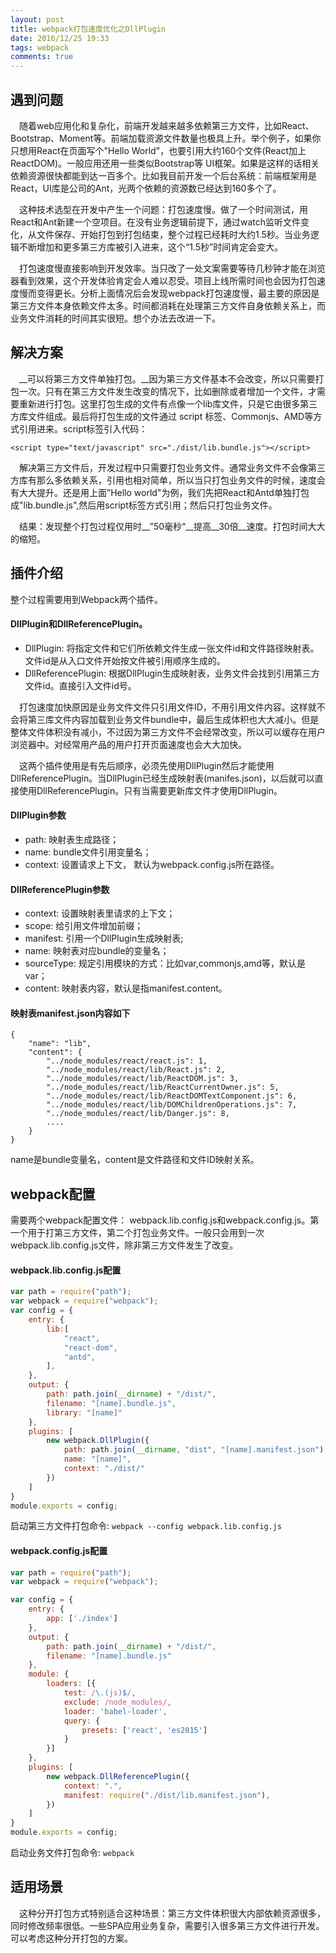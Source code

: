 ```yaml
---
layout: post
title: webpack打包速度优化之DllPlugin
date: 2016/12/25 19:33
tags: webpack 
comments: true
---
```

## 遇到问题

　随着web应用化和复杂化，前端开发越来越多依赖第三方文件，比如React、Bootstrap、Moment等。前端加载资源文件数量也极具上升。举个例子，如果你只想用React在页面写个"Hello World"，也要引用大约160个文件(React加上ReactDOM)。一般应用还用一些类似Bootstrap等 UI框架。如果是这样的话相关依赖资源很快都能到达一百多个。比如我目前开发一个后台系统：前端框架用是React，UI库是公司的Ant，光两个依赖的资源数已经达到160多个了。

　这种技术选型在开发中产生一个问题：打包速度慢。做了一个时间测试，用React和Ant新建一个空项目。在没有业务逻辑前提下，通过watch监听文件变化，从文件保存、开始打包到打包结束，整个过程已经耗时大约1.5秒。当业务逻辑不断增加和更多第三方库被引入进来，这个“1.5秒”时间肯定会变大。

　打包速度慢直接影响到开发效率。当只改了一处文案需要等待几秒钟才能在浏览器看到效果，这个开发体验肯定会人难以忍受。项目上线所需时间也会因为打包速度慢而变得更长。分析上面情况后会发现webpack打包速度慢，最主要的原因是第三方文件本身依赖文件太多。时间都消耗在处理第三方文件自身依赖关系上，而业务文件消耗的时间其实很短。想个办法去改进一下。

## 解决方案

　__可以将第三方文件单独打包。__因为第三方文件基本不会改变，所以只需要打包一次。只有在第三方文件发生改变的情况下，比如删除或者增加一个文件，才需要重新进行打包。这里打包生成的文件有点像一个lib库文件，只是它由很多第三方库文件组成。最后将打包生成的文件通过 script 标签、Commonjs、AMD等方式引用进来。script标签引入代码：

```
<script type="text/javascript" src="./dist/lib.bundle.js"></script>
```

　解决第三方文件后，开发过程中只需要打包业务文件。通常业务文件不会像第三方库有那么多依赖关系，引用也相对简单，所以当只打包业务文件的时候，速度会有大大提升。还是用上面”Hello world"为例，我们先把React和Antd单独打包成"lib.bundle.js",然后用script标签方式引用；然后只打包业务文件。

　结果：发现整个打包过程仅用时__”50毫秒“__提高__30倍__速度。打包时间大大的缩短。

## 插件介绍
整个过程需要用到Webpack两个插件。

#### DllPlugin和DllReferencePlugin。
* DllPlugin: 将指定文件和它们所依赖文件生成一张文件id和文件路径映射表。文件id是从入口文件开始按文件被引用顺序生成的。
* DllReferencePlugin: 根据DllPlugin生成映射表，业务文件会找到引用第三方文件id。直接引入文件id号。

　打包速度加快原因是业务文件文件只引用文件ID，不用引用文件内容。这样就不会将第三库文件内容加载到业务文件bundle中，最后生成体积也大大减小。但是整体文件体积没有减小，不过因为第三方文件不会经常改变，所以可以缓存在用户浏览器中。对经常用产品的用户打开页面速度也会大大加快。

　这两个插件使用是有先后顺序，必须先使用DllPlugin然后才能使用DllReferencePlugin。当DllPlugin已经生成映射表(manifes.json)，以后就可以直接使用DllReferencePlugin。只有当需要更新库文件才使用DllPlugin。

#### DllPlugin参数
* path: 映射表生成路径；
* name: bundle文件引用变量名；
* context: 设置请求上下文， 默认为webpack.config.js所在路径。

#### DllReferencePlugin参数
* context: 设置映射表里请求的上下文；
* scope: 给引用文件增加前缀；
* manifest: 引用一个DllPlugin生成映射表;
* name: 映射表对应bundle的变量名；
* sourceType: 规定引用模块的方式：比如var,commonjs,amd等，默认是var；
* content: 映射表内容，默认是指manifest.content。

#### 映射表manifest.json内容如下
```
{
	"name": "lib",
	"content": {
	    "../node_modules/react/react.js": 1,
	    "../node_modules/react/lib/React.js": 2,
	    "../node_modules/react/lib/ReactDOM.js": 3,
	    "../node_modules/react/lib/ReactCurrentOwner.js": 5,
	    "../node_modules/react/lib/ReactDOMTextComponent.js": 6,
	    "../node_modules/react/lib/DOMChildrenOperations.js": 7,
	    "../node_modules/react/lib/Danger.js": 8,
	    ....
	}
}

```
name是bundle变量名，content是文件路径和文件ID映射关系。

## webpack配置
需要两个webpack配置文件： webpack.lib.config.js和webpack.config.js。第一个用于打第三方文件，第二个打包业务文件。一般只会用到一次webpack.lib.config.js文件，除非第三方文件发生了改变。

#### webpack.lib.config.js配置
```js
var path = require("path");
var webpack = require("webpack");
var config = {
    entry: {
        lib:[            
            "react", 
            "react-dom",             
            "antd",             
        ],
    },
    output: {
        path: path.join(__dirname) + "/dist/",        
        filename: "[name].bundle.js",
        library: "[name]"
    },
    plugins: [    
        new webpack.DllPlugin({
            path: path.join(__dirname, "dist", "[name].manifest.json"),
            name: "[name]",
            context: "./dist/"
        })
    ]
}
module.exports = config;
```
启动第三方文件打包命令:  ```webpack --config webpack.lib.config.js```

#### webpack.config.js配置
```js
var path = require("path");
var webpack = require("webpack");

var config = {
    entry: {        
        app: ['./index']
    },
    output: {
        path: path.join(__dirname) + "/dist/",
        filename: "[name].bundle.js"
    },
    module: {
        loaders: [{
            test: /\.(js)$/,
            exclude: /node_modules/,
            loader: 'babel-loader',
            query: {
                presets: ['react', 'es2015']             
            }
        }]
    },
    plugins: [
        new webpack.DllReferencePlugin({
            context: ".",
            manifest: require("./dist/lib.manifest.json"),          
        })
    ]
}
module.exports = config;
```
启动业务文件打包命令: ```webpack```

## 适用场景
　这种分开打包方式特别适合这种场景：第三方文件体积很大内部依赖资源很多，同时修改频率很低。一些SPA应用业务复杂，需要引入很多第三方文件进行开发。可以考虑这种分开打包的方案。












